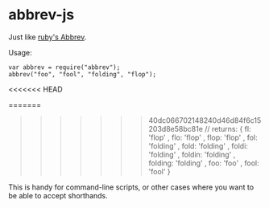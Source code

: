 # abbrev-js

Just like [ruby's Abbrev](http://apidock.com/ruby/Abbrev).

Usage:

    var abbrev = require("abbrev");
    abbrev("foo", "fool", "folding", "flop");
<<<<<<< HEAD

=======
    
>>>>>>> 40dc066702148240d46d84f6c15203d8e58bc81e
    // returns:
    { fl: 'flop'
    , flo: 'flop'
    , flop: 'flop'
    , fol: 'folding'
    , fold: 'folding'
    , foldi: 'folding'
    , foldin: 'folding'
    , folding: 'folding'
    , foo: 'foo'
    , fool: 'fool'
    }

This is handy for command-line scripts, or other cases where you want to be able to accept shorthands.
